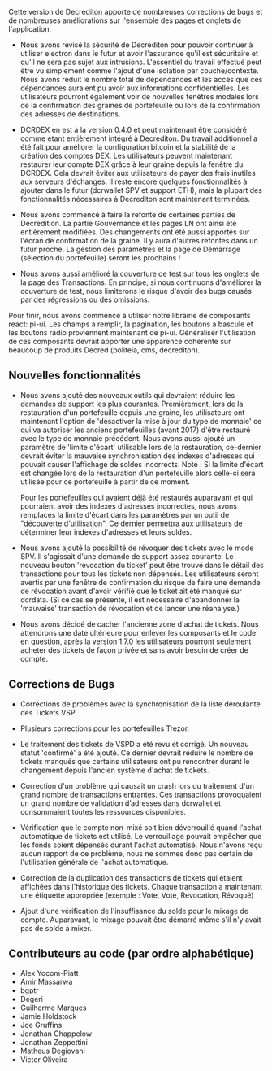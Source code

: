Cette version de Decrediton apporte de nombreuses corrections de bugs et
de nombreuses améliorations sur l'ensemble des pages et onglets de l'application.


* Nous avons révisé la sécurité de Decrediton pour pouvoir continuer à
utiliser electron dans le futur et avoir l'assurance qu'il est sécuritaire
et qu'il ne sera pas sujet aux intrusions. L'essentiel du travail effectué peut
être vu simplement comme l'ajout d'une isolation par couche/contexte. Nous avons
réduit le nombre total de dépendances et les accès que ces dépendances auraient
pu avoir aux informations confidentielles.
Les utilisateurs pourront également voir de nouvelles fenêtres modales
lors de la confirmation des graines de portefeuille ou lors de la confirmation des
adresses de destinations.

* DCRDEX en est à la version 0.4.0 et peut maintenant être considéré comme étant entièrement
 intégré à Decrediton.
Du travail additionnel a été fait pour améliorer la configuration bitcoin et
la stabilité de la création des comptes DEX. Les utilisateurs peuvent maintenant
restaurer leur compte DEX grâce à leur graine depuis la fenêtre du DCRDEX.
Cela devrait éviter aux utilisateurs de payer des frais inutiles aux serveurs d'échanges.
Il reste encore quelques fonctionnalités à ajouter dans le futur
(dcrwallet SPV et support ETH), mais la plupart des fonctionnalités nécessaires à Decrediton
sont maintenant terminées.

* Nous avons commencé à faire la refonte de certaines parties de Decredition.
La partie Gouvernance et les pages LN ont ainsi été entièrement modifiées. Des changements
ont été aussi apportés sur l'écran de confirmation de la graine. Il y aura d'autres refontes
dans un futur proche. La gestion des paramètres et la page de Démarrage (sélection du portefeuille)
seront les prochains !

* Nous avons aussi amélioré la couverture de test sur tous les onglets de la page
des Transactions. En principe, si nous continuons d'améliorer la couverture de test,
nous limiterons le risque d'avoir des bugs causés par des régressions ou des omissions.

Pour finir, nous avons commencé à utiliser notre librairie de composants react: pi-ui.
Les champs à remplir, la pagination, les boutons à bascule et les boutons radio proviennent
maintenant de pi-ui. Généraliser l'utilisation de ces composants devrait apporter une
apparence cohérente sur beaucoup de produits Decred (politeia, cms, decrediton).


## Nouvelles fonctionnalités

* Nous avons ajouté des nouveaux outils qui devraient réduire les
  demandes de support les plus courantes. Premièrement, lors de la restauration
  d'un portefeuille depuis une graine, les utilisateurs ont maintenant l'option de
  'désactiver la mise à jour du type de monnaie' ce qui va autoriser les anciens portefeuilles
  (avant 2017) d'être restauré avec le type de monnaie précédent. Nous avons aussi
  ajouté un paramètre de 'limite d'écart' utilisable lors de la restauration, ce-dernier devrait
  éviter la mauvaise synchronisation des indexes d'adresses qui pouvait causer
  l'affichage de soldes incorrects. Note : Si la limite d'écart est changée lors de la
  restauration d'un portefeuille alors celle-ci sera utilisée pour ce portefeuille à partir de
  ce moment.

  Pour les portefeuilles qui avaient déjà été restaurés auparavant et qui pourraient avoir des indexes
  d'adresses incorrectes, nous avons remplacés la limite d'écart dans les paramètres par
  un outil de "découverte d'utilisation". Ce dernier permettra aux utilisateurs de déterminer
  leur indexes d'adresses et leurs soldes.

* Nous avons ajouté la possibilité de révoquer des tickets avec le mode SPV.
  Il s'agissait d'une demande de support assez courante. Le nouveau bouton 'révocation du ticket'
  peut être trouvé dans le détail des transactions pour tous les tickets non dépensés.
  Les utilisateurs seront avertis par une fenêtre de confirmation du risque de faire une
  demande de révocation avant d'avoir vérifié que le ticket ait été manqué sur dcrdata.
  (Si ce cas se présente, il est nécessaire d'abandonner la 'mauvaise' transaction de révocation et de lancer une réanalyse.)

* Nous avons décidé de cacher l'ancienne zone d'achat de tickets. Nous attendrons
  une date ultérieure pour enlever les composants et le code en question, après la version 1.7.0
  les utilisateurs pourront seulement acheter des tickets de façon privée et sans avoir besoin de créer de compte.

## Corrections de Bugs

* Corrections de problèmes avec la synchronisation de la liste déroulante des Tickets VSP.

* Plusieurs corrections pour les portefeuilles Trezor.

* Le traitement des tickets de VSPD a été revu et corrigé. Un nouveau statut
  'confirmé' a été ajouté. Ce dernier devrait réduire le nombre de tickets manqués que certains
  utilisateurs ont pu rencontrer durant le changement depuis l'ancien système d'achat de tickets.

* Correction d'un problème qui causait un crash lors du traitement d'un grand nombre de transactions
  entrantes. Ces transactions provoquaient un grand nombre de validation d’adresses dans dcrwallet et
  consommaient toutes les ressources disponibles.

* Vérification que le compte non-mixé soit bien déverrouillé quand l'achat automatique de tickets
  est utilisé. Le verrouillage pouvait empêcher que les fonds soient dépensés durant l'achat
  automatisé. Nous n'avons reçu aucun rapport de ce problème, nous ne sommes donc pas certain
  de l'utilisation générale de l'achat automatique.

* Correction de la duplication des transactions de tickets qui étaient affichées dans l'historique
  des tickets. Chaque transaction a maintenant une étiquette appropriée
  (exemple : Vote, Voté, Revocation, Révoqué)

* Ajout d'une vérification de l'insuffisance du solde pour le mixage de compte. Auparavant, le
  mixage pouvait être démarré même s'il n'y avait pas de solde à mixer.

## Contributeurs au code (par ordre alphabétique)

* Alex Yocom-Piatt
* Amir Massarwa
* bgptr
* Degeri
* Guilherme Marques
* Jamie Holdstock
* Joe Gruffins
* Jonathan Chappelow
* Jonathan Zeppettini
* Matheus Degiovani
* Victor Oliveira
